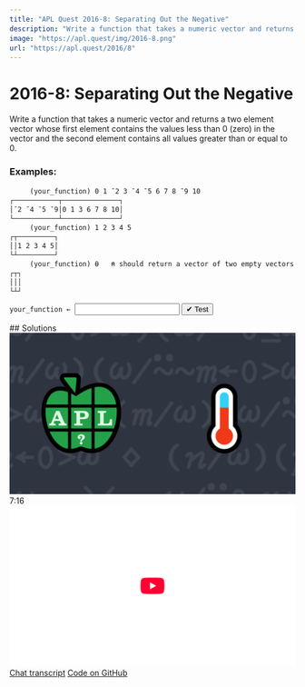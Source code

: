 ```yaml
---
title: "APL Quest 2016-8: Separating Out the Negative"
description: "Write a function that takes a numeric vector and returns a two element vector whose first element contains the values less than 0 (zero) in the vector and the second element contains all values greater than or equal to 0."
image: "https://apl.quest/img/2016-8.png"
url: "https://apl.quest/2016/8"
---
```


# <span class=s>2016-</span>8: Separating Out the Negative
Write a function that takes a numeric vector and returns a two element vector whose first element contains the values less than 0 (zero) in the vector and the second element contains all values greater than or equal to 0. 

### Examples:

```APL
     (your_function) 0 1 ¯2 3 ¯4 ¯5 6 7 8 ¯9 10 
┌───────────┬──────────────┐
│¯2 ¯4 ¯5 ¯9│0 1 3 6 7 8 10│
└───────────┴──────────────┘
     (your_function) 1 2 3 4 5
┌┬─────────┐
││1 2 3 4 5│
└┴─────────┘
     (your_function) ⍬   ⍝ should return a vector of two empty vectors 
┌┬┐
│││
└┴┘
```
<div class="pdiv">
  <code onclick="p_Input.focus()">your_function ← </code><input id="p_Input" autocomplete="off" spellcheck="false" oninput="this.parentElement.querySelector`button`.disabled=false;localStorage.setItem(window.location.pathname,this.value)" onkeypress="subm(event)">
  <button onclick="alert$.next`Testing…`;submitSolution`p`" class="md-button md-button--primary">&#x2714; Test</button>
</div>
<blockquote id="p_Output"></blockquote>
## Solutions
<div onclick="play(this)" title="Video on YouTube" class="yt">
<img alt="Video Thumbnail" src="../../img/2016-8.png">
<time>7:16</time>
<img alt="YouTube" src="../../img/yt-big.png">
</div>
<a href="https://chat.stackexchange.com/transcript/52405?m=62233525#62233525" target="_blank" class="md-button md-button--primary">Chat transcript</a>
<a href="https://github.com/abrudz/apl_quest/tree/main/2016/8.apl" target="_blank" class="md-button md-button--primary right">Code on GitHub</a>

<script>
    testCases={"a":["1 2 3 4 5","0 1 ¯2 3 ¯4 ¯5 6 7 8 ¯9 10","1","¯1","(?10⍴10)-5"],"b":["⍬","(?(?10)⍴10)-5","(?(5+?10)⍴10+?10)-10"],"f":"{(⍵/⍨0>⍵)(⍵/⍨0≤⍵)}","p":"{⍵[⍋⍵]}¨"}
    p_Input.value=localStorage.getItem(window.location.pathname)
    play=e=>e.outerHTML=`<iframe src="https://www.youtube.com/embed/ZSEJkNrEdOQ?list=PLYKQVqyrAEj9wDIUyLDGtDAFTKY38BUMN&autoplay=1" title="<span class=s>2016-</span>8: Separating Out the Negative (APL Quest 2016-8)" frameborder="0" allow="accelerometer; autoplay; clipboard-write; encrypted-media; gyroscope; picture-in-picture; web-share" referrerpolicy="strict-origin-when-cross-origin" allowfullscreen></iframe>`
</script>
